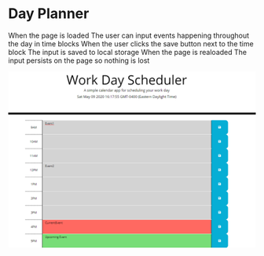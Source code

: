 # Day Planner
When the page is loaded
The user can input events happening throughout the day in time blocks
When the user clicks the save button next to the time block
The input is saved to local storage
When the page is realoaded
The input persists on the page so nothing is lost

![project picture](/assets/projectpicture.png)

